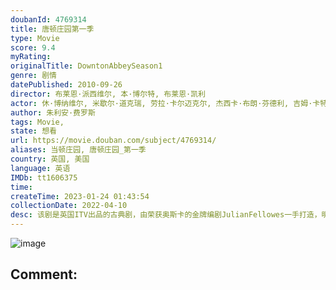 ```yaml
---
doubanId: 4769314
title: 唐顿庄园第一季
type: Movie
score: 9.4
myRating: 
originalTitle: DowntonAbbeySeason1
genre: 剧情
datePublished: 2010-09-26
director: 布莱恩·派西维尔, 本·博尔特, 布莱恩·凯利
actor: 休·博纳维尔, 米歇尔·道克瑞, 劳拉·卡尔迈克尔, 杰西卡·布朗·芬德利, 吉姆·卡特, 布兰登·柯伊尔, 琼安·弗洛加特, 罗伯·詹姆斯, 丹·史蒂文斯, 佩内洛普·威尔顿, 玛吉·史密斯, 伊丽莎白·麦戈文, 菲利斯·洛根, undefined, 托马斯·豪斯, 萨曼莎·邦德, 布伦丹·帕特里克斯, 罗伯特·巴瑟斯特, 弗格斯·奥·唐奈尔, 海伦·希尔斯, 马丁·里夫, 伊丽莎白·希尔, 伯纳德·加拉格尔, 伊恩·格雷, 莱斯利·尼科尔, 艾伦·里奇, 查理·考克斯, 露丝·莱斯利, 西奥·詹姆斯, 希欧布罕·芬内朗, 郑建初
author: 朱利安·费罗斯
tags: Movie, 
state: 想看
url: https://movie.douban.com/subject/4769314/
aliases: 当顿庄园, 唐顿庄园_第一季
country: 英国, 美国
language: 英语
IMDb: tt1606375
time: 
createTime: 2023-01-24 01:43:54
collectionDate: 2022-04-10
desc: 该剧是英国ITV出品的古典剧，由荣获奥斯卡的金牌编剧JulianFellowes一手打造，明星云集的演员阵容极其耀眼。第一季的故事从1912到1914年第一次世界大战爆发。Grantham的伯爵...
---
```


![image](p1592582113.jpg)

Comment: 
---


